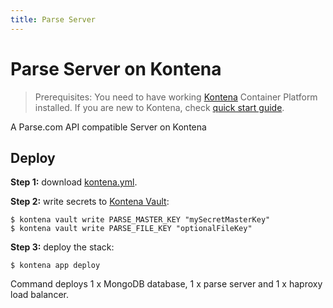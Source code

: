 ```yaml
---
title: Parse Server
---
```


# Parse Server on Kontena

> Prerequisites: You need to have working [Kontena](http://www.kontena.io) Container Platform installed. If you are new to Kontena, check [quick start guide](http://www.kontena.io/docs/getting-started/quick-start).

A Parse.com API compatible Server on Kontena

## Deploy  

**Step 1:** download [kontena.yml](kontena.yml).

**Step 2:** write secrets to [Kontena Vault](http://www.kontena.io/docs/using-kontena/vault):

```
$ kontena vault write PARSE_MASTER_KEY "mySecretMasterKey"
$ kontena vault write PARSE_FILE_KEY "optionalFileKey"
```

**Step 3:** deploy the stack:

```
$ kontena app deploy
```

Command deploys 1 x MongoDB database, 1 x parse server and 1 x haproxy load balancer.
